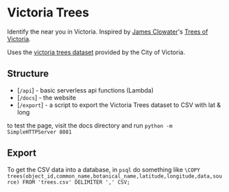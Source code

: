 # Victoria Trees

Identify the near you in Victoria. Inspired by
[James Clowater](http://naturevictoria.com/)'s
[Trees of Victoria](http://treesofvictoria.com/).

Uses the
[victoria trees dataset](http://opendata.victoria.ca/datasets/tree-species)
provided by the City of Victoria.

## Structure

- [`/api`] - basic serverless api functions (Lambda)
- [`/docs`] - the website
- [`/export`] - a script to export the Victoria Trees dataset to CSV with lat &
  long

to test the page, visit the docs directory and run
`python -m SimpleHTTPServer 8081`

## Export

To get the CSV data into a database, in `psql` do something like
`\COPY trees(object_id,common_name,botanical_name,latitude,longitude,data,source) FROM 'trees.csv' DELIMITER ',' CSV;`
